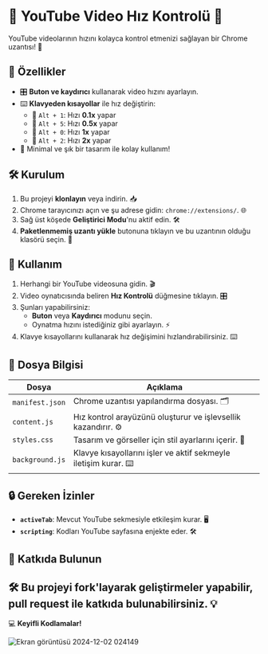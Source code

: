 # 🎥 YouTube Video Hız Kontrolü 🚀

YouTube videolarının hızını kolayca kontrol etmenizi sağlayan bir Chrome uzantısı! 🎉

## 🌟 Özellikler

- 🎛️ **Buton ve kaydırıcı** kullanarak video hızını ayarlayın.
- ⌨️ **Klavyeden kısayollar** ile hız değiştirin:
  - 🔹 `Alt + 1`: Hızı **0.1x** yapar
  - 🔹 `Alt + 5`: Hızı **0.5x** yapar
  - 🔹 `Alt + 0`: Hızı **1x** yapar
  - 🔹 `Alt + 2`: Hızı **2x** yapar
- 🎨 Minimal ve şık bir tasarım ile kolay kullanım!

## 🛠️ Kurulum

1. Bu projeyi **klonlayın** veya indirin. 📥
2. Chrome tarayıcınızı açın ve şu adrese gidin: `chrome://extensions/`. 🌐
3. Sağ üst köşede **Geliştirici Modu**'nu aktif edin. 🛠️
4. **Paketlenmemiş uzantı yükle** butonuna tıklayın ve bu uzantının olduğu klasörü seçin. 📂

## 🚀 Kullanım

1. Herhangi bir YouTube videosuna gidin. 🎬
2. Video oynatıcısında beliren **Hız Kontrolü** düğmesine tıklayın. 🎛️
3. Şunları yapabilirsiniz:
   - **Buton** veya **Kaydırıcı** modunu seçin.
   - Oynatma hızını istediğiniz gibi ayarlayın. ⚡
4. Klavye kısayollarını kullanarak hız değişimini hızlandırabilirsiniz. ⌨️

## 📂 Dosya Bilgisi

| Dosya             | Açıklama                                                                 |
|--------------------|-------------------------------------------------------------------------|
| `manifest.json`    | Chrome uzantısı yapılandırma dosyası. 🗂️                                  |
| `content.js`       | Hız kontrol arayüzünü oluşturur ve işlevsellik kazandırır. ⚙️           |
| `styles.css`       | Tasarım ve görseller için stil ayarlarını içerir. 🎨                     |
| `background.js`    | Klavye kısayollarını işler ve aktif sekmeyle iletişim kurar. ⌨️          |

## 🔒 Gereken İzinler

- **`activeTab`**: Mevcut YouTube sekmesiyle etkileşim kurar. 🖥️
- **`scripting`**: Kodları YouTube sayfasına enjekte eder. 🛠️

## 🤝 Katkıda Bulunun

🛠️ Bu projeyi fork'layarak geliştirmeler yapabilir, pull request ile katkıda bulunabilirsiniz. 💡
---

💻 **Keyifli Kodlamalar!**

![Ekran görüntüsü 2024-12-02 024149](https://github.com/user-attachments/assets/0b189d15-229d-4707-a9f7-04601c1ba98c)

